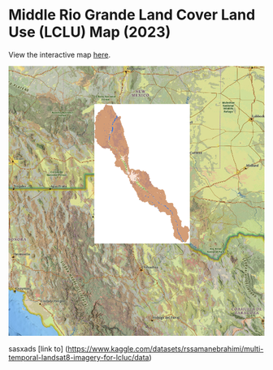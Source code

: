 # Middle Rio Grande Land Cover Land Use (LCLU) Map (2023)

View the interactive map [here](https://asu.maps.arcgis.com/home/webmap/viewer.html?webmap=7a58581ed3a142dab961bd18f0d0aa11).

![Interactive Map](https://github.com/waterdmd/Semantic_segmentation_for_LCLUC/blob/main/images/MAP.jpg)

sasxads [link to] (https://www.kaggle.com/datasets/rssamanebrahimi/multi-temporal-landsat8-imagery-for-lcluc/data)
